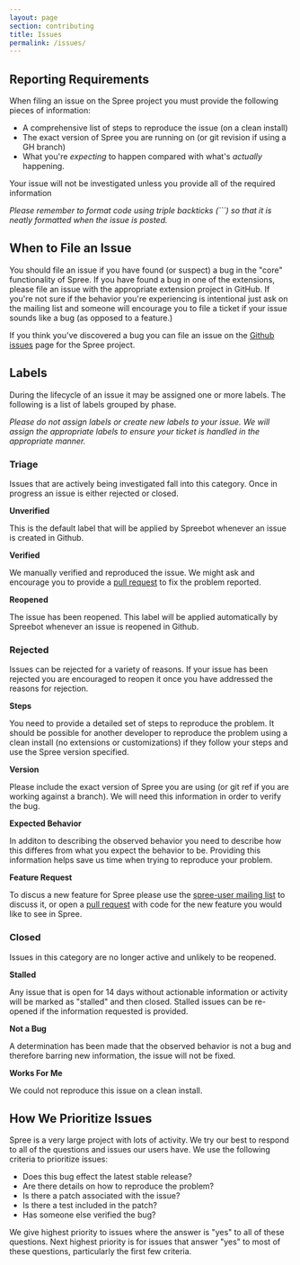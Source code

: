 ```yaml
---
layout: page
section: contributing
title: Issues
permalink: /issues/
---
```


## Reporting Requirements

When filing an issue on the Spree project you must provide the following pieces of information:

* A comprehensive list of steps to reproduce the issue (on a clean install)
* The exact version of Spree you are running on (or git revision if using a GH branch)
* What you're *expecting* to happen compared with what's *actually* happening.

<span class="warning">
Your issue will not be investigated unless you provide all of the required information
</span>

_Please remember to format code using triple backticks (\```) so that it is neatly formatted when the issue is posted._

## When to File an Issue

You should file an issue if you have found (or suspect) a bug in the "core" functionality of Spree. If you have found a bug in one of the extensions, please file an issue with the appropriate extension project in GitHub. If you're not sure if the behavior you're experiencing is intentional just ask on the mailing list and someone will encourage you to file a ticket if your issue sounds like a bug (as opposed to a feature.)

If you think you've discovered a bug you can file an issue on the [Github issues](https://github.com/spree/spree/issues/) page for the Spree project.

## Labels

During the lifecycle of an issue it may be assigned one or more labels. The following is a list of labels grouped by phase.

_Please do not assign labels or create new labels to your issue. We will assign the appropriate labels to ensure your ticket is handled in the appropriate manner._

### Triage

Issues that are actively being investigated fall into this category. Once in progress an issue is either rejected or closed.

**Unverified**

This is the default label that will be applied by Spreebot whenever an issue is created in Github.

**Verified**

We manually verified and reproduced the issue. We might ask and encourage you to provide a [pull request](/pull_requests) to fix the problem reported.

**Reopened**

The issue has been reopened. This label will be applied automatically by Spreebot whenever an issue is reopened in Github.

### Rejected

Issues can be rejected for a variety of reasons. If your issue has been rejected you are encouraged to reopen it once you have addressed the reasons for rejection.

**Steps**

You need to provide a detailed set of steps to reproduce the problem. It should be possible for another developer to reproduce the problem using a clean install (no extensions or customizations) if they follow your steps and use the Spree version specified.

**Version**

Please include the exact version of Spree you are using (or git ref if you are working against a branch). We will need this information in order to verify the bug.

**Expected Behavior**

In additon to describing the observed behavior you need to describe how this differes from what you expect the behavior to be. Providing this information helps save us time when trying to reproduce your problem.

**Feature Request**

To discus a new feature for Spree please use the [spree-user mailing list](http://groups.google.com/group/spree-user) to discuss it, or open a [pull request](/pull_requests) with code for the new feature you would like to see in Spree.

### Closed

Issues in this category are no longer active and unlikely to be reopened.

**Stalled**

Any issue that is open for 14 days without actionable information or activity will be marked as "stalled" and then closed. Stalled issues can be re-opened if the information requested is provided.

**Not a Bug**

A determination has been made that the observed behavior is not a bug and therefore barring new information, the issue will not be fixed.

**Works For Me**

We could not reproduce this issue on a clean install.

## How We Prioritize Issues

Spree is a very large project with lots of activity. We try our best to respond to all of the questions and issues our users have.  We use the following criteria to prioritize issues:

* Does this bug effect the latest stable release?
* Are there details on how to reproduce the problem?
* Is there a patch associated with the issue?
* Is there a test included in the patch?
* Has someone else verified the bug?

We give highest priority to issues where the answer is "yes" to all of these questions. Next highest priority is for issues that answer "yes" to most of these questions, particularly the first few criteria.
